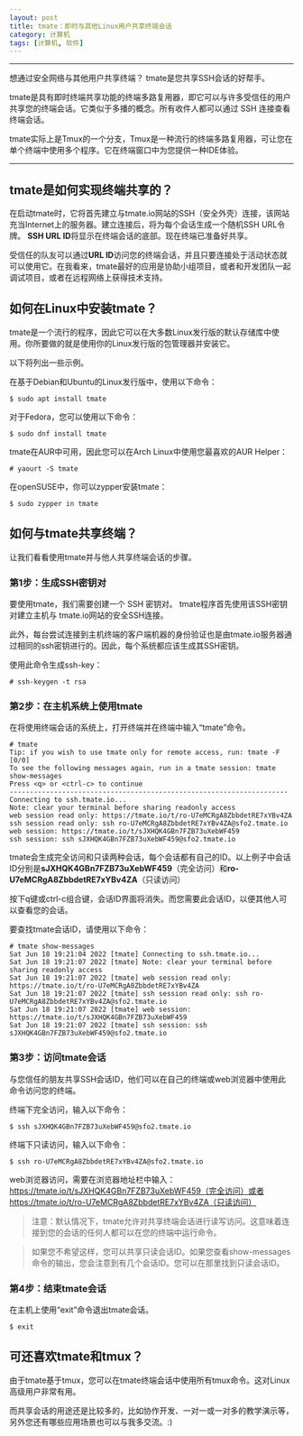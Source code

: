 ```yaml
---
layout: post
title: tmate：即时与其他Linux用户共享终端会话
category: 计算机
tags: [计算机, 软件]
---
```



----------
想通过安全网络与其他用户共享终端？ tmate是您共享SSH会话的好帮手。

tmate是具有即时终端共享功能的终端多路复用器，即它可以与许多受信任的用户共享您的终端会话。它类似于多播的概念。所有收件人都可以通过 SSH 连接查看终端会话。

tmate实际上是Tmux的一个分支，Tmux是一种流行的终端多路复用器，可让您在单个终端中使用多个程序。它在终端窗口中为您提供一种IDE体验。


----------
## tmate是如何实现终端共享的？

在启动tmate时，它将首先建立与tmate.io网站的SSH（安全外壳）连接，该网站充当Internet上的服务器。建立连接后，将为每个会话生成一个随机SSH URL令牌。 **SSH URL ID**将显示在终端会话的底部。现在终端已准备好共享。

受信任的队友可以通过**URL ID**访问您的终端会话，并且只要连接处于活动状态就可以使用它。在我看来，tmate最好的应用是协助小组项目，或者和开发团队一起调试项目，或者在远程网络上获得技术支持。

## 如何在Linux中安装tmate？

tmate是一个流行的程序，因此它可以在大多数Linux发行版的默认存储库中使用。你所要做的就是使用你的Linux发行版的包管理器并安装它。

以下将列出一些示例。

在基于Debian和Ubuntu的Linux发行版中，使用以下命令：

```
$ sudo apt install tmate
```

对于Fedora，您可以使用以下命令：

```
$ sudo dnf install tmate
```

tmate在AUR中可用，因此您可以在Arch Linux中使用您最喜欢的AUR Helper：

```
# yaourt -S tmate
```

在openSUSE中，你可以zypper安装tmate：

```
$ sudo zypper in tmate
```

## 如何与tmate共享终端？

让我们看看使用tmate并与他人共享终端会话的步骤。

### 第1步：生成SSH密钥对
要使用tmate，我们需要创建一个 SSH 密钥对。 tmate程序首先使用该SSH密钥对建立主机与 tmate.io网站的安全SSH连接。

此外，每台尝试连接到主机终端的客户端机器的身份验证也是由tmate.io服务器通过相同的ssh密钥进行的。因此，每个系统都应该生成其SSH密钥。

使用此命令生成ssh-key：

```
# ssh-keygen -t rsa
```

### 第2步：在主机系统上使用tmate
在将使用终端会话的系统上，打开终端并在终端中输入“tmate”命令。

```
# tmate
Tip: if you wish to use tmate only for remote access, run: tmate -F                                                                                                                  [0/0]
To see the following messages again, run in a tmate session: tmate show-messages
Press <q> or <ctrl-c> to continue
---------------------------------------------------------------------
Connecting to ssh.tmate.io...
Note: clear your terminal before sharing readonly access
web session read only: https://tmate.io/t/ro-U7eMCRgA8ZbbdetRE7xYBv4ZA
ssh session read only: ssh ro-U7eMCRgA8ZbbdetRE7xYBv4ZA@sfo2.tmate.io
web session: https://tmate.io/t/sJXHQK4GBn7FZB73uXebWF459
ssh session: ssh sJXHQK4GBn7FZB73uXebWF459@sfo2.tmate.io
```

tmate会生成完全访问和只读两种会话，每个会话都有自己的ID。以上例子中会话ID分别是**sJXHQK4GBn7FZB73uXebWF459**（完全访问）和**ro-U7eMCRgA8ZbbdetRE7xYBv4ZA**（只读访问）

按下q键或ctrl-c组合键，会话ID界面将消失。而您需要此会话ID，以便其他人可以查看您的会话。

要查找tmate会话ID，请使用以下命令：

```
# tmate show-messages
Sat Jun 18 19:21:04 2022 [tmate] Connecting to ssh.tmate.io...
Sat Jun 18 19:21:07 2022 [tmate] Note: clear your terminal before sharing readonly access
Sat Jun 18 19:21:07 2022 [tmate] web session read only: https://tmate.io/t/ro-U7eMCRgA8ZbbdetRE7xYBv4ZA
Sat Jun 18 19:21:07 2022 [tmate] ssh session read only: ssh ro-U7eMCRgA8ZbbdetRE7xYBv4ZA@sfo2.tmate.io
Sat Jun 18 19:21:07 2022 [tmate] web session: https://tmate.io/t/sJXHQK4GBn7FZB73uXebWF459
Sat Jun 18 19:21:07 2022 [tmate] ssh session: ssh sJXHQK4GBn7FZB73uXebWF459@sfo2.tmate.io

```

### 第3步：访问tmate会话
与您信任的朋友共享SSH会话ID，他们可以在自己的终端或web浏览器中使用此命令访问您的终端。

终端下完全访问，输入以下命令：

```
$ ssh sJXHQK4GBn7FZB73uXebWF459@sfo2.tmate.io
```

终端下只读访问，输入以下命令：

```
$ ssh ro-U7eMCRgA8ZbbdetRE7xYBv4ZA@sfo2.tmate.io
```

web浏览器访问，需要在浏览器地址栏中输入：
https://tmate.io/t/sJXHQK4GBn7FZB73uXebWF459（完全访问）或者https://tmate.io/t/ro-U7eMCRgA8ZbbdetRE7xYBv4ZA（只读访问）

>注意：默认情况下，tmate允许对共享终端会话进行读写访问。这意味着连接到您的会话的任何人都可以在您的终端中运行命令。

>如果您不希望这样，您可以共享只读会话ID。如果您查看show-messages命令的输出，您会注意到有几个会话ID。您可以在那里找到只读会话ID。

### 第4步：结束tmate会话

在主机上使用“exit”命令退出tmate会话。

```
$ exit
```

## 可还喜欢tmate和tmux？

由于tmate基于tmux，您可以在tmate终端会话中使用所有tmux命令。这对Linux高级用户非常有用。

而共享会话的用途还是比较多的，比如协作开发、一对一或一对多的教学演示等，另外您还有哪些应用场景也可以与我多交流。:)



